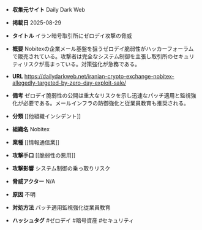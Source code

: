 - **収集元サイト**
Daily Dark Web

- **掲載日**
2025-08-29

- **タイトル**
イラン暗号取引所にゼロデイ攻撃の脅威

- **概要**
Nobitexの企業メール基盤を狙うゼロデイ脆弱性がハッカーフォーラムで販売されている。攻撃者は完全なシステム制御を主張し取引所のセキュリティリスクが高まっている。対策強化が急務である。

- **URL**
https://dailydarkweb.net/iranian-crypto-exchange-nobitex-allegedly-targeted-by-zero-day-exploit-sale/

- **備考**
ゼロデイ脆弱性の公開は重大なリスクを示し迅速なパッチ適用と監視強化が必要である。メールインフラの防御強化と従業員教育も推奨される。

- **分類**
[[他組織インシデント]]

- **組織名**
Nobitex

- **業種**
[[情報通信業]]

- **攻撃手口**
[[脆弱性の悪用]]

- **攻撃影響**
システム制御の乗っ取りリスク

- **脅威アクター**
N/A

- **原因**
不明

- **対処方法**
パッチ適用監視強化従業員教育

- **ハッシュタグ**
#ゼロデイ #暗号資産 #セキュリティ
